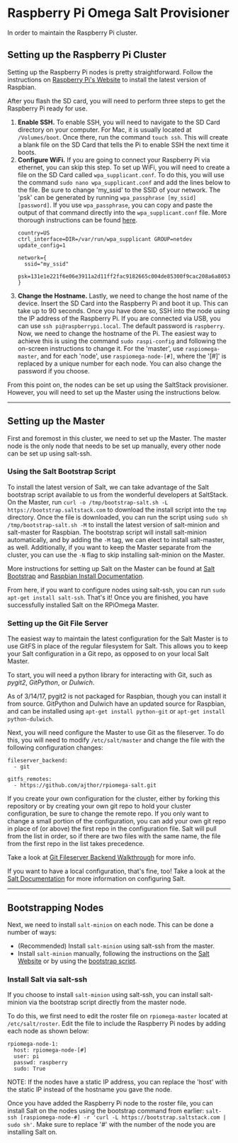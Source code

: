 # Raspberry Pi Omega Salt Provisioner

In order to maintain the Raspberry Pi cluster.

## Setting up the Raspberry Pi Cluster

Setting up the Raspberry Pi nodes is pretty straightforward. Follow the instructions on [Raspberry Pi's Website](https://www.raspberrypi.org/documentation/) to install the latest version of Raspbian.

After you flash the SD card, you will need to perform three steps to get the Raspberry Pi ready for use.

1. __Enable SSH.__ To enable SSH, you will need to navigate to the SD Card directory on your computer. For Mac, it is usually located at `/Volumes/boot`. Once there, run the command `touch ssh`. This will create a blank file on the SD Card that tells the Pi to enable SSH the next time it boots.
2. __Configure WiFi.__ If you are going to connect your Raspberry Pi via ethernet, you can skip this step. To set up WiFi, you will need to create a file on the SD Card called `wpa_supplicant.conf`. To do this, you will use the command `sudo nano wpa_supplicant.conf` and add the lines below to the file. Be sure to change 'my_ssid' to the SSID of your network. The 'psk' can be generated by running `wpa_passphrase [my_ssid] [password]`. If you use `wpa_passphrase`, you can copy and paste the output of that command directly into the `wpa_supplicant.conf` file. More thorough instructions can be found [here](https://www.raspberrypi.org/documentation/configuration/wireless/wireless-cli.md).
    ```
    country=US
    ctrl_interface=DIR=/var/run/wpa_supplicant GROUP=netdev
    update_config=1

    network={
      ssid="my_ssid"
      psk=131e1e221f6e06e3911a2d11ff2fac9182665c004de85300f9cac208a6a80531
    }
    ```
3. __Change the Hostname.__ Lastly, we need to change the host name of the device. Insert the SD Card into the Raspberry Pi and boot it up. This can take up to 90 seconds. Once you have done so, SSH into the node using the IP address of the Raspberry Pi. If you are connected via USB, you can use `ssh pi@raspberrypi.local`. The default password is `raspberry`. Now, we need to change the hostname of the Pi. The easiest way to achieve this is using the command `sudo raspi-config` and following the on-screen instructions to change it. For the 'master', use `raspiomega-master`, and for each 'node', use `raspiomega-node-[#]`, where the '[#]' is replaced by a unique number for each node. You can also change the password if you choose.

From this point on, the nodes can be set up using the SaltStack provisioner. However, you will need to set up the Master using the instructions below.

---

## Setting up the Master

First and foremost in this cluster, we need to set up the Master. The master node is the only node that needs to be set up manually, every other node can be set up using salt-ssh.

### Using the Salt Bootstrap Script

To install the latest version of Salt, we can take advantage of the Salt bootstrap script available to us from the wonderful developers at SaltStack. On the Master, run `curl -o /tmp/bootstrap-salt.sh -L https://bootstrap.saltstack.com` to download the install script into the `tmp` directory. Once the file is downloaded, you can run the script using `sudo sh /tmp/bootstrap-salt.sh -M` to install the latest version of salt-minion and salt-master for Raspbian. The bootstrap script will install salt-minion automatically, and by adding the `-M` tag, we can elect to install salt-master, as well. Additionally, if you want to keep the Master separate from the cluster, you can use the `-N` flag to skip installing salt-minion on the Master.

More instructions for setting up Salt on the Master can be found at [Salt Bootstrap](https://docs.saltstack.com/en/latest/topics/tutorials/salt_bootstrap.html#debian-and-derivatives) and [Raspbian Install Documentation](https://docs.saltstack.com/en/latest/topics/installation/debian.html).

From here, if you want to configure nodes using salt-ssh, you can run `sudo apt-get install salt-ssh`. That's it! Once you are finished, you have successfully installed Salt on the RPiOmega Master.

### Setting up the Git File Server

The easiest way to maintain the latest configuration for the Salt Master is to use GitFS in place of the regular filesystem for Salt. This allows you to keep your Salt configuration in a Git repo, as opposed to on your local Salt Master.

To start, you will need a python library for interacting with Git, such as *pygit2*, *GitPython*, or *Dulwich*.

As of 3/14/17, pygit2 is not packaged for Raspbian, though you can install it from source. GitPython and Dulwich have an updated source for Raspbian, and can be installed using `apt-get install python-git` or `apt-get install python-dulwich`.

Next, you will need configure the Master to use Git as the fileserver. To do this, you will need to modify `/etc/salt/master` and change the file with the following configuration changes:

```
fileserver_backend:
  - git

gitfs_remotes:
  - https://github.com/ajthor/rpiomega-salt.git
```

If you create your own configuration for the cluster, either by forking this repository or by creating your own git repo to hold your cluster configuration, be sure to change the remote repo. If you only want to change a small portion of the configuration, you can add your own git repo in place of (or above) the first repo in the configuration file. Salt will pull from the list in order, so if there are two files with the same name, the file from the first repo in the list takes precedence.

Take a look at [Git Fileserver Backend Walkthrough](https://docs.saltstack.com/en/latest/topics/tutorials/gitfs.html#gitfs-per-remote-config) for more info.

If you want to have a local configuration, that's fine, too! Take a look at the [Salt Documentation](https://docs.saltstack.com/en/latest/topics/tutorials/states_pt1.html) for more information on configuring Salt.

---

## Bootstrapping Nodes

Next, we need to install `salt-minion` on each node. This can be done a number of ways:

- (Recommended) Install `salt-minion` using salt-ssh from the master.
- Install `salt-minion` manually, following the instructions on the [Salt Website](https://docs.saltstack.com/en/latest/topics/installation/debian.html) or by using the [bootstrap script](#using-the-salt-bootstrap-script).

### Install Salt via salt-ssh

If you choose to install `salt-minion` using salt-ssh, you can install salt-minion via the bootstrap script directly from the master node.

To do this, we first need to edit the roster file on `rpiomega-master` located at `/etc/salt/roster`. Edit the file to include the Raspberry Pi nodes by adding each node as shown below:

```
rpiomega-node-1:
  host: rpiomega-node-[#]
  user: pi
  passwd: raspberry
  sudo: True
```

NOTE: If the nodes have a static IP address, you can replace the 'host' with the static IP instead of the hostname you gave the node.

Once you have added the Raspberry Pi node to the roster file, you can install Salt on the nodes using the bootstrap command from earlier: `salt-ssh [raspiomega-node-#] -r 'curl -L https://bootstrap.saltstack.com | sudo sh'`. Make sure to replace '#' with the number of the node you are installing Salt on.
